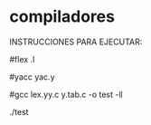 # compiladores

INSTRUCCIONES PARA EJECUTAR:

#flex .l



#yacc yac.y



#gcc lex.yy.c y.tab.c -o test -ll

./test
